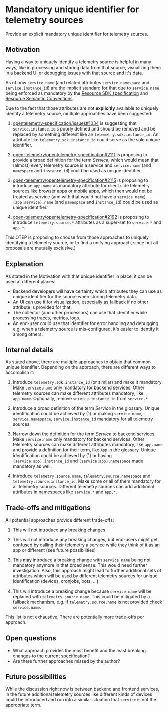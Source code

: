 # Mandatory unique identifier for telemetry sources

Provide an explicit mandatory unique identifier for telemetry sources.

## Motivation

Having a way to uniquely identify a telemetry source is helpful in many ways, like in processing and storing data from that source, visualizing them in a backend UI or debugging issues with that source and it's data.

As of now `service.name` (and related attributes `service.namespace` and `service.instance_id`) are the implicit standard for that due to `service.name` being enforced as mandatory by the [Resource SDK specification](https://github.com/open-telemetry/opentelemetry-specification/blob/main/specification/resource/sdk.md#sdk-provided-resource-attributes) and [Resource Semantic Conventions](https://github.com/open-telemetry/opentelemetry-specification/blob/main/specification/resource/semantic_conventions/README.md#semantic-attributes-with-sdk-provided-default-value).

Due to the fact that those attributes are not **explicitly** available to uniquely identify a telemetry source, multiple approaches have been suggested:

1. [opentelemetry-specification/issues#1034](
https://github.com/open-telemetry/opentelemetry-specification/issues/1034) is suggesting that `service.instance.id`is poorly defined and should be removed and be replaced by something different like an `telemetry.sdk.instance_id`. An attribute like `telemetry.sdk.instance_id` could serve as the sole unique identifier.

2. [open-telemetry/opentelemetry-specification#2111](https://github.com/open-telemetry/opentelemetry-specification/pull/2111) is proposing to provide a broad definition for the term _Service_, which would mean that (almost) every telemetry source is a service and `service.name` (and `namespace` and `instance_id`) could be used as unique identifier.

3. [open-telemetry/opentelemetry-specification#2115](https://github.com/open-telemetry/opentelemetry-specification/pull/2115) is proposing to introduce `app.name` as mandatory attribute for client side telemetry sources like browser apps or mobile apps, which then would not be treated as service (and with that would not have a `service.name`). `(app|service).name` (and `namespace` and `instance_id`) could be used as unique identifier.

4. [open-telemetry/opentelemetry-specification#2192](https://github.com/open-telemetry/opentelemetry-specification/pull/2192) is proposing to introduce `telemetry.source.*` attributes as a super-set to `service.*` and `app.*`.

This OTEP is proposing to choose from those approaches to uniquely identifying a telemetry source, or to find a unifying approach, since not all proposals are mutually exclusive.)

## Explanation

As stated in the Motivation with that unique identifier in place, it can be used at different places:

* Backend developers will have certainty which attributes they can use as unique identifier for the source when storing telemetry data.
* An UI can use it for visualization, especially as fallback if no other attribute is provided for that.
* The collector (and other processors) can use that identifier while processing traces, metrics, logs.
* An end-user could use that identifier for error handling and debugging, e.g. when a telemetry source is mis-configured, it's easier to identify it among others.  

## Internal details

As stated above, there are multiple approaches to obtain that common unique identifier. Depending on the approach, there are different ways to accomplish it:

1. Introduce `telemetry.sdk.instance_id` (or similar) and make it mandatory. Make `service.name` only mandatory for backend services. Other telemetry sources can make different attributes mandatory, like `app.name`. Optionally, remove `service.instance_id` from `service.*`

2. Introduce a broad definition of the term _Service_ in the glossary. Unique identification could be achieved by (1) or making `service.name`, `service.namespace`, `service.instance_id` mandatory for all telemetry sources.

3. Narrow down the definition for the term _Service_ to backend services. Make `service.name` only mandatory for backend services. Other telemetry sources can make different attributes mandatory, like `app.name` and provide a definition for their term, like `App` in the glossary. Unique identification could be achieved by (1) or having `(service|app).instance_id` and `(service|app).namespace` made mandatory as well.

4. Introduce `telemetry.source.name`, `telemetry.source.namespace` and `telemetry.source.instance_id`. Make some or all of them mandatory for all telemetry sources. Different telemetry sources can add additional attributes in namespaces like `service.*` and `app.*`.

## Trade-offs and mitigations

All potential approaches provide different trade-offs:

1. This will not introduce any breaking changes.

2. This will not introduce any breaking changes, but end-users might get confused by calling their telemetry a service while they think of it as an app or different (see future possibilities)

3. This may introduce a breaking change with `service.name` being not mandatory anymore in that broad sense. This would need further investigation. Also, this approach might lead to further additional sets of attributes which will be used by different telemetry sources for unique identification (devices, cronjobs, bots, ...)

4. This will introduce a breaking change because `service.name` will be replaced with `telemetry.source.name`. This could be mitigated by a fallback mechanism, e.g. if `telemetry.source.name` is not provided check `service.name`.

This list is not exhaustive, There are potentially more trade-offs per approach.

## Open questions

* What approach provides the most benefit and the least breaking changes to the current specification?
* Are there further approaches missed by the author?

## Future possibilities

While the discussion right now is between backend and frontend services, in the future additional telemetry sources like different kinds of devices could be introduced and run into a similar situation that `service` is not the appropriate term.
